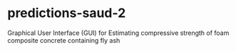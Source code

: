 # predictions-saud-2
Graphical User Interface (GUI) for Estimating compressive strength of foam composite concrete containing fly ash
